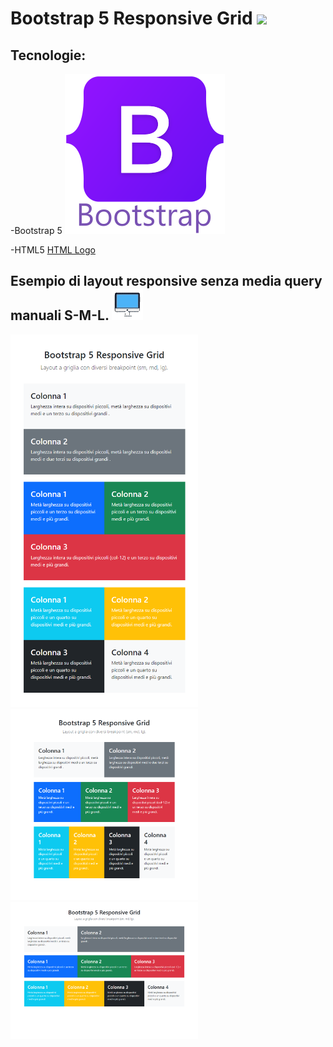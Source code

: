 # Bootstrap 5 Responsive Grid  <img src="https://media0.giphy.com/media/v1.Y2lkPTc5MGI3NjExYWU1Z2xkYWZjNmpkc2JyZGtzd3NlenU2ejZ6a2c3emZ5ZTlhdWJhZiZlcD12MV9pbnRlcm5hbF9naWZfYnlfaWQmY3Q9Zw/mcsPU3SkKrYDdW3aAU/giphy.gif" width="50px">
## Tecnologie: 
-Bootstrap 5   ![Bootstrap Logo](https://raw.githubusercontent.com/devicons/devicon/master/icons/bootstrap/bootstrap-original-wordmark.svg)
 
-HTML5  [HTML Logo](https://raw.githubusercontent.com/devicons/devicon/master/icons/html5/html5-original-wordmark.svg)


## Esempio di layout responsive senza media query manuali S-M-L.  <img src="/img/wired-lineal-478-computer-disp-unscreen.gif" width="50px">

<img src="/img/mobile.png" alt="layout S" width="300">
<img src="/img/tablet.png" alt="layout M" width="300">
<img src="/img/desktop.png" alt="layout L" width="300">








